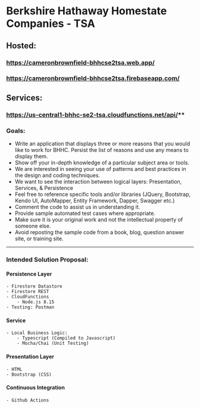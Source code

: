 # Berkshire Hathaway Homestate Companies - TSA

## Hosted: 
### https://cameronbrownfield-bhhcse2tsa.web.app/
### https://cameronbrownfield-bhhcse2tsa.firebaseapp.com/

## Services:
### https://us-central1-bhhc-se2-tsa.cloudfunctions.net/api/**

### Goals: 
- Write an application that displays three or more reasons that you would like to work for BHHC.  Persist the list of reasons and use any means to display them.
- Show off your in-depth knowledge of a particular subject area or tools.
- We are interested in seeing your use of patterns and best practices in the design and coding techniques.
- We want to see the interaction between logical layers: Presentation, Services, & Persistence
- Feel free to reference specific tools and/or libraries (JQuery, Bootstrap, Kendo UI, AutoMapper, Entity Framework, Dapper, Swagger etc.)
- Comment the code to assist us in understanding it.
- Provide sample automated test cases where appropriate.
- Make sure it is your original work and not the intellectual property of someone else.
- Avoid reposting the sample code from a book, blog, question answer site, or training site.

---
### Intended Solution Proposal:
#### Persistence Layer
    - Firestore Datastore
    - Firestore REST
    - CloudFunctions
        - Node.js 8.15
    - Testing: Postman
#### Service
    - Local Business Logic:
        - Typescript (Compiled to Javascript)
        - Mocha/Chai (Unit Testing)
#### Presentation Layer
    - HTML
    - Bootstrap (CSS) 
#### Continuous Integration
    - Github Actions

